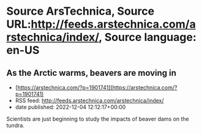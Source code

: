 # Source ArsTechnica, Source URL:http://feeds.arstechnica.com/arstechnica/index/, Source language: en-US

## As the Arctic warms, beavers are moving in
 - [https://arstechnica.com/?p=1901741](https://arstechnica.com/?p=1901741)
 - RSS feed: http://feeds.arstechnica.com/arstechnica/index/
 - date published: 2022-12-04 12:12:17+00:00

Scientists are just beginning to study the impacts of beaver dams on the tundra.
